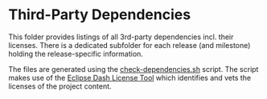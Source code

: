# Third-Party Dependencies

This folder provides listings of all 3rd-party dependencies incl. their licenses. There is a dedicated subfolder for
each release (and milestone) holding the release-specific information.

The files are generated using
the [check-dependencies.sh](https://github.com/eclipse-hawkbit/hawkbit/tree/master/check-dependencies.sh) script. The
script makes use of the [Eclipse Dash License Tool](https://github.com/eclipse/dash-licenses) which identifies and vets
the licenses of the project content.
